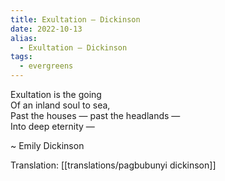 ```yaml
---
title: Exultation — Dickinson
date: 2022-10-13
alias:
  - Exultation — Dickinson
tags:
  - evergreens
---
```

Exultation is the going  
Of an inland soul to sea,  
Past the houses — past the headlands —  
Into deep eternity —  

~ Emily Dickinson

Translation: [[translations/pagbubunyi dickinson]]